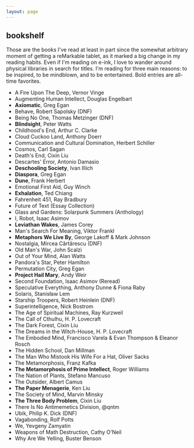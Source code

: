 ```yaml
---
layout: page
---
```


## bookshelf

Those are the books I've read at least in part since the somewhat
arbitrary moment of getting a reMarkable tablet, as it marked a big change
in my reading habits. Even if I'm reading on e-ink, I love to wander
around physical libraries in search for titles. I'm reading for three
main reasons: to be inspired, to be mindblown, and to be entertained. Bold
entries are all-time favorites.

- A Fire Upon The Deep, Vernor Vinge
- Augmenting Human Intellect, Douglas Engelbart
- **Axiomatic**, Greg Egan
- Behave, Robert Sapolsky (DNF)
- Being No One, Thomas Metzinger (DNF)
- **Blindsight**, Peter Watts
- Childhood's End, Arthur C. Clarke
- Cloud Cuckoo Land, Anthony Doerr
- Communication and Cultural Domination, Herbert Schiller
- Cosmos, Carl Sagan
- Death's End, Cixin Liu
- Descartes' Error, Antonio Damasio
- **Deschooling Society**, Ivan Illich
- **Diaspora**, Greg Egan
- **Dune**, Frank Herbert
- Emotional First Aid, Guy Winch
- **Exhalation**, Ted Chiang
- Fahrenheit 451, Ray Bradbury
- Future of Text (Essay Collection)
- Glass and Gardens: Solarpunk Summers (Anthology)
- I, Robot, Isaac Asimov
- **Leviathan Wakes**, James Corey
- Man's Search For Meaning, Viktor Frankl
- **Metaphors We Live By**, George Lakoff & Mark Johnson
- Nostalgia, Mircea Cărtărescu (DNF)
- Old Man's War, John Scalzi
- Out of Your Mind, Alan Watts
- Pandora's Star, Peter Hamilton
- Permutation City, Greg Egan
- **Project Hail Mary**, Andy Weir
- Second Foundation, Isaac Asimov (Reread)
- Speculative Everything, Anthony Dunne & Fiona Raby
- Solaris, Stanisław Lem
- Starship Troopers, Robert Heinlein (DNF)
- Superintelligence, Nick Bostrom
- The Age of Spiritual Machines, Ray Kurzweil
- The Call of Cthulhu, H. P. Lovecraft
- The Dark Forest, Cixin Liu
- The Dreams in the Witch-House, H. P. Lovecraft
- The Embodied Mind, Francisco Varela & Evan Thompson & Eleanor
  Rosch
- The Hidden School, Dan Millman
- The Man Who Mistook His Wife For a Hat, Oliver Sacks
- The Metamorphosis, Franz Kafka
- **The Metamorphosis of Prime Intellect**, Roger Williams
- The Nation of Plants, Stefano Mancuso
- The Outsider, Albert Camus
- **The Paper Menagerie**, Ken Liu
- The Society of Mind, Marvin Minsky
- **The Three Body Problem**, Cixin Liu
- There Is No Antimemetics Division, @qntm
- Ubik, Philip K. Dick (DNF)
- Vagabonding, Rolf Potts
- We, Yevgeny Zamyatin
- Weapons of Math Destruction, Cathy O'Neil
- Why Are We Yelling, Buster Benson
